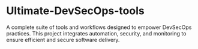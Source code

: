 # Ultimate-DevSecOps-tools
A complete suite of tools and workflows designed to empower DevSecOps practices. This project integrates automation, security, and monitoring to ensure efficient and secure software delivery.
